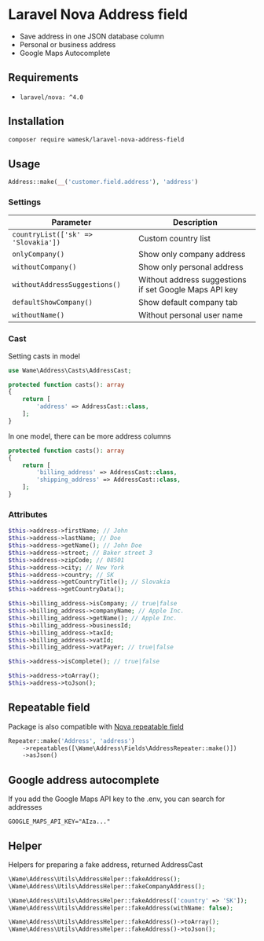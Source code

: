 # Laravel Nova Address field

- Save address in one JSON database column
- Personal or business address
- Google Maps Autocomplete

## Requirements

- `laravel/nova: ^4.0`


## Installation

```bash
composer require wamesk/laravel-nova-address-field
```


## Usage

```php
Address::make(__('customer.field.address'), 'address')
```

### Settings

| Parameter                           | Description                                            |
|-------------------------------------|--------------------------------------------------------|
| `countryList(['sk' => 'Slovakia'])` | Custom country list                                    |
| `onlyCompany()`                     | Show only company address                              |
| `withoutCompany()`                  | Show only personal address                             |
| `withoutAddressSuggestions()`       | Without address suggestions if set Google Maps API key |
| `defaultShowCompany()`              | Show default company tab                               |
| `withoutName()`                     | Without personal user name                             |

### Cast
Setting casts in model

```php
use Wame\Address\Casts\AddressCast;

protected function casts(): array
{
    return [
        'address' => AddressCast::class,
    ];
}
```

In one model, there can be more address columns

```php
protected function casts(): array
{
    return [
        'billing_address' => AddressCast::class,
        'shipping_address' => AddressCast::class,
    ];
}
```

### Attributes

```php
$this->address->firstName; // John
$this->address->lastName; // Doe
$this->address->getName(); // John Doe
$this->address->street; // Baker street 3
$this->address->zipCode; // 08501
$this->address->city; // New York
$this->address->country; // SK
$this->address->getCountryTitle(); // Slovakia
$this->address->getCountryData();

$this->billing_address->isCompany; // true|false
$this->billing_address->companyName; // Apple Inc.
$this->billing_address->getName(); // Apple Inc.
$this->billing_address->businessId;
$this->billing_address->taxId;
$this->billing_address->vatId;
$this->billing_address->vatPayer; // true|false

$this->address->isComplete(); // true|false

$this->address->toArray();
$this->address->toJson();
```

## Repeatable field
Package is also compatible with [Nova repeatable field](https://nova.laravel.com/docs/4.0/resources/repeater-fields.html)

```php
Repeater::make('Address', 'address')
    ->repeatables([\Wame\Address\Fields\AddressRepeater::make()])
    ->asJson()
```


## Google address autocomplete
If you add the Google Maps API key to the .env, you can search for addresses

```dotenv
GOOGLE_MAPS_API_KEY="AIza..."
```


## Helper
Helpers for preparing a fake address, returned AddressCast

```php
\Wame\Address\Utils\AddressHelper::fakeAddress();
\Wame\Address\Utils\AddressHelper::fakeCompanyAddress();

\Wame\Address\Utils\AddressHelper::fakeAddress(['country' => 'SK']);
\Wame\Address\Utils\AddressHelper::fakeAddress(withName: false);

\Wame\Address\Utils\AddressHelper::fakeAddress()->toArray();
\Wame\Address\Utils\AddressHelper::fakeAddress()->toJson();
```
